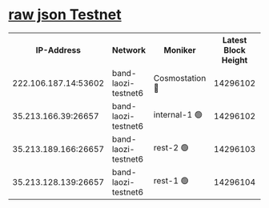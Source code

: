 
[raw json Testnet](https://rpc-check.bandt.stavr.tech/bandt/rpcbandt_result.json)
=

<table><tr><th>IP-Address</th><th>Network</th><th>Moniker</th><th>Latest Block Height</th><th>Earliest Block Height</th><th>Catching Up</th><th>Tx Index</th><th>Voting Power</th><th>Scan Time</th></tr><tr><td>222.106.187.14:53602</td><td>band-laozi-testnet6</td><td>Cosmostation 🔴</td><td>14296102</td><td>13177501</td><td>False</td><td>on</td><td>2203223</td><td>2023-12-28T08:20:58.824517854UTC</td></tr><tr><td>35.213.166.39:26657</td><td>band-laozi-testnet6</td><td>internal-1 🟢</td><td>14296102</td><td>14196102</td><td>False</td><td>on</td><td>0</td><td>2023-12-28T08:21:00.005957714UTC</td></tr><tr><td>35.213.189.166:26657</td><td>band-laozi-testnet6</td><td>rest-2 🟢</td><td>14296103</td><td>14196103</td><td>False</td><td>on</td><td>0</td><td>2023-12-28T08:21:01.270446713UTC</td></tr><tr><td>35.213.128.139:26657</td><td>band-laozi-testnet6</td><td>rest-1 🟢</td><td>14296104</td><td>14196104</td><td>False</td><td>on</td><td>0</td><td>2023-12-28T08:21:04.505423337UTC</td></tr></table>
